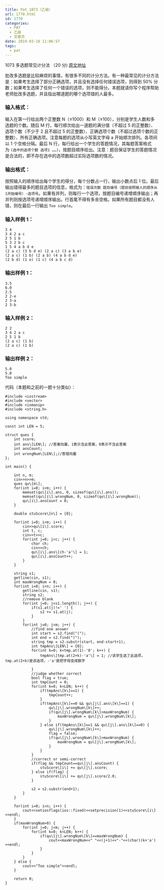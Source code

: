 ```yaml
---
title: Pat_1073（乙级）
url: 1770.html
id: 1770
categories:
  - PAT
  - 乙级
  - 文章页
date: 2019-03-18 11:06:57
tags:
  - pat
---
```


1073 多选题常见计分法 （20 分) [原文地址](https://pintia.cn/problem-sets/994805260223102976/problems/994805263624683520)

批改多选题是比较麻烦的事情，有很多不同的计分方法。有一种最常见的计分方法是：如果考生选择了部分正确选项，并且没有选择任何错误选项，则得到 50% 分数；如果考生选择了任何一个错误的选项，则不能得分。本题就请你写个程序帮助老师批改多选题，并且指出哪道题的哪个选项错的人最多。

### 输入格式：

输入在第一行给出两个正整数 N（≤1000）和 M（≤100），分别是学生人数和多选题的个数。随后 M 行，每行顺次给出一道题的满分值（不超过 5 的正整数）、选项个数（不少于 2 且不超过 5 的正整数）、正确选项个数（不超过选项个数的正整数）、所有正确选项。注意每题的选项从小写英文字母 a 开始顺次排列。各项间以 1 个空格分隔。最后 N 行，每行给出一个学生的答题情况，其每题答案格式为 `(选中的选项个数 选项1 ……)`，按题目顺序给出。注意：题目保证学生的答题情况是合法的，即不存在选中的选项数超过实际选项数的情况。

### 输出格式：

按照输入的顺序给出每个学生的得分，每个分数占一行，输出小数点后 1 位。最后输出错得最多的题目选项的信息，格式为：`错误次数 题目编号（题目按照输入的顺序从1开始编号）-选项号`。如果有并列，则每行一个选项，按题目编号递增顺序输出；再并列则按选项号递增顺序输出。行首尾不得有多余空格。如果所有题目都没有人错，则在最后一行输出 `Too simple`。

### 输入样例 1：

    3 4 
    3 4 2 a c
    2 5 1 b
    5 3 2 b c
    1 5 4 a b d e
    (2 a c) (3 b d e) (2 a c) (3 a b e)
    (2 a c) (1 b) (2 a b) (4 a b d e)
    (2 b d) (1 e) (1 c) (4 a b c d)
    

### 输出样例 1：

    3.5
    6.0
    2.5
    2 2-e
    2 3-a
    2 3-b
    

### 输入样例 2：

    2 2 
    3 4 2 a c
    2 5 1 b
    (2 a c) (1 b)
    (2 a c) (1 b)
    

### 输出样例 2：

    5.0
    5.0
    Too simple

代码（本题和之前的一题十分类似）：
```
#include <iostream>
#include <vector>
#include <iomanip>
#include <string.h>

using namespace std;

const int LEN = 5;

struct ques {
	int score;
	int ans\[LEN\]; //答案向量，1表示含此答案，0表示不含此答案
	int ansCount;
	int wrongNum\[LEN\];//答错向量
};

int main() {

	int n, m;
	cin>>n>>m;
	ques qu\[m\];
	for(int i=0; i<m; i++) {
		memset(qu\[i\].ans, 0, sizeof(qu\[i\].ans));
		memset(qu\[i\].wrongNum, 0, sizeof(qu\[i\].wrongNum));
		qu\[i\].ansCount = 0;
	}

	double stuScore\[n\] = {0};

	for(int i=0; i<m; i++) {
		cin>>qu\[i\].score;
		int t, c;
		cin>>t>>c;
		for(int j=0; j<c; j++) {
			char ch;
			cin>>ch;
			qu\[i\].ans\[ch-'a'\] = 1;
			qu\[i\].ansCount++;
		}
	}

	string s1;
	getline(cin, s1);
	int maxWrongNum = 0;
	for(int i=0; i<n; i++) {
		getline(cin, s1);
		string s2;
		//remove blank
		for(int j=0; j<s1.length(); j++) {
			if(s1.at(j)!=' ') {
				s2 += s1.at(j);
			}
		}
		for(int j=0; j<m; j++) {
			//find one answer
			int start = s2.find("(");
			int end = s2.find(")");
			string tmp = s2.substr(start, end-start+1);
			int tmpAns\[LEN\] = {0};
			for(int k=0; k<tmp.at(1)-'0'; k++) {
				tmpAns\[tmp.at(2+k)-'a'\] = 1; //该学生选了此选项，tmp.at(2+k)是该选项，-'a'是把字母变成数字

			}
			//judge whether correct
			bool flag = true;
			int tmpCount = 0;
			for(int k=0; k<LEN; k++) {
				if(tmpAns\[k\]==1) {
					tmpCount++;
				}
				if(tmpAns\[k\]==0 && qu\[j\].ans\[k\]==1) {
					qu\[j\].wrongNum\[k\]++;
					if(qu\[j\].wrongNum\[k\]>maxWrongNum) {
						maxWrongNum = qu\[j\].wrongNum\[k\];
					}
				} else if(tmpAns\[k\]==1 && qu\[j\].ans\[k\]==0) {
					qu\[j\].wrongNum\[k\]++;
					flag = false;
					if(qu\[j\].wrongNum\[k\]>maxWrongNum) {
						maxWrongNum = qu\[j\].wrongNum\[k\];
					}
				}
			}
			//correct or semi-correct
			if(flag && tmpCount==qu\[j\].ansCount) {
				stuScore\[i\] += qu\[j\].score;
			} else if(flag) {
				stuScore\[i\] += qu\[j\].score/2.0;
			}

			s2 = s2.substr(end+1);
		}
	}

	for(int i=0; i<n; i++) {
		cout<<setiosflags(ios::fixed)<<setprecision(1)<<stuScore\[i\]<<endl;
	}
	if(maxWrongNum>0) {
		for(int j=0; j<m; j++) {
			for(int k=0; k<LEN; k++) {
				if(qu\[j\].wrongNum\[k\]==maxWrongNum) {
					cout<<maxWrongNum<<" "<<(j+1)<<"-"<<(char)(k+'a')<<endl;
				}
			}
		}
	} else {
		cout<<"Too simple"<<endl;
	}

	return 0;
}
```